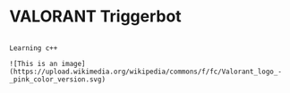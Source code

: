 # VALORANT Triggerbot

``` WORK IN PROGRESS PROJECT(0/100) 

Learning c++

![This is an image](https://upload.wikimedia.org/wikipedia/commons/f/fc/Valorant_logo_-_pink_color_version.svg)
